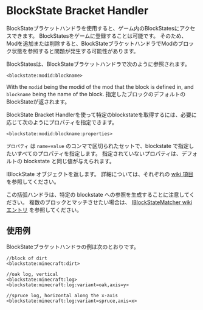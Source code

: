 # BlockState Bracket Handler

BlockStateブラケットハンドラを使用すると、ゲーム内のBlockStatesにアクセスできます。 BlockStatesをゲームに登録することは可能です。 そのため、Modを追加または削除すると、BlockStateブラケットハンドラでModのブロック状態を参照すると問題が発生する可能性があります。

BlockStatesは、BlockStateブラケットハンドラで次のように参照されます。

```zenscript
<blockstate:modid:blockname>
```

With the `modid` being the modid of the mod that the block is defined in, and `blockname` being the name of the block. 指定したブロックのデフォルトのBlockStateが返されます。

BlockState Bracket Handlerを使って特定のblockstateを取得するには、必要に応じて次のようにプロパティを指定できます。

```zenscript
<blockstate:modid:blockname:properties>
```

`プロパティ` は `name=value` のコンマで区切られたセットで、blockstate で指定したいすべてのプロパティを指定します。 指定されていないプロパティは、デフォルトの blockstate と同じ値が与えられます。

IBlockState オブジェクトを返します。 詳細については、それぞれの [wiki 項目](/Vanilla/Blocks/IBlockState/) を参照してください。

この括弧ハンドラは、特定の blockstate への参照を生成することに注意してください。 複数のブロックとマッチさせたい場合は、 [IBlockStateMatcher wiki エントリ](/Vanilla/Blocks/IBlockStateMatcher) を参照してください。

## 使用例

BlockStateブラケットハンドラの例は次のとおりです。

```zenscript
//block of dirt
<blockstate:minecraft:dirt>

//oak log, vertical
<blockstate:minecraft:log>
<blockstate:minecraft:log:variant=oak,axis=y>

//spruce log, horizontal along the x-axis
<blockstate:minecraft:log:variant=spruce,axis=x>
```